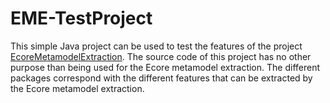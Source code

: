 # EME-TestProject
This simple Java project can be used to test the features of the project [EcoreMetamodelExtraction](https://github.com/tsaglam/EcoreMetamodelExtraction). The source code of this project has no other purpose than being used for the Ecore metamodel extraction. The different packages correspond with the different features that can be extracted by the Ecore metamodel extraction.